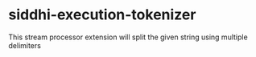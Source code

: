 # siddhi-execution-tokenizer
This stream processor extension will split the given string using multiple delimiters
